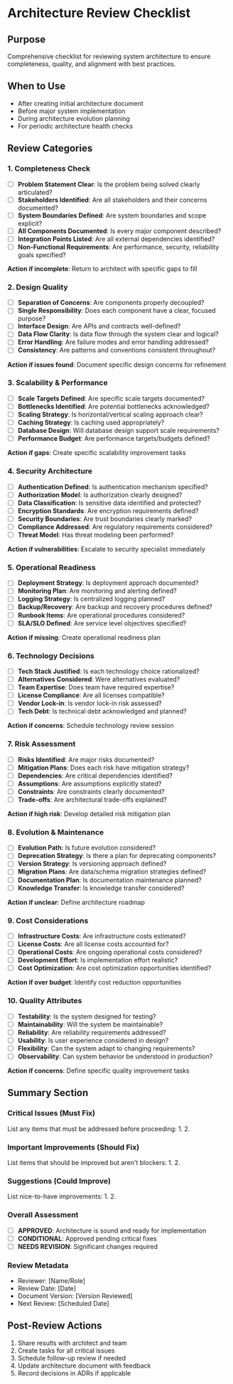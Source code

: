 # Architecture Review Checklist

## Purpose

Comprehensive checklist for reviewing system architecture to ensure completeness, quality, and alignment with best practices.

## When to Use

- After creating initial architecture document
- Before major system implementation
- During architecture evolution planning
- For periodic architecture health checks

## Review Categories

### 1. Completeness Check

- [ ] **Problem Statement Clear**: Is the problem being solved clearly articulated?
- [ ] **Stakeholders Identified**: Are all stakeholders and their concerns documented?
- [ ] **System Boundaries Defined**: Are system boundaries and scope explicit?
- [ ] **All Components Documented**: Is every major component described?
- [ ] **Integration Points Listed**: Are all external dependencies identified?
- [ ] **Non-Functional Requirements**: Are performance, security, reliability goals specified?

**Action if incomplete**: Return to architect with specific gaps to fill

### 2. Design Quality

- [ ] **Separation of Concerns**: Are components properly decoupled?
- [ ] **Single Responsibility**: Does each component have a clear, focused purpose?
- [ ] **Interface Design**: Are APIs and contracts well-defined?
- [ ] **Data Flow Clarity**: Is data flow through the system clear and logical?
- [ ] **Error Handling**: Are failure modes and error handling addressed?
- [ ] **Consistency**: Are patterns and conventions consistent throughout?

**Action if issues found**: Document specific design concerns for refinement

### 3. Scalability & Performance

- [ ] **Scale Targets Defined**: Are specific scale targets documented?
- [ ] **Bottlenecks Identified**: Are potential bottlenecks acknowledged?
- [ ] **Scaling Strategy**: Is horizontal/vertical scaling approach clear?
- [ ] **Caching Strategy**: Is caching used appropriately?
- [ ] **Database Design**: Will database design support scale requirements?
- [ ] **Performance Budget**: Are performance targets/budgets defined?

**Action if gaps**: Create specific scalability improvement tasks

### 4. Security Architecture

- [ ] **Authentication Defined**: Is authentication mechanism specified?
- [ ] **Authorization Model**: Is authorization clearly designed?
- [ ] **Data Classification**: Is sensitive data identified and protected?
- [ ] **Encryption Standards**: Are encryption requirements defined?
- [ ] **Security Boundaries**: Are trust boundaries clearly marked?
- [ ] **Compliance Addressed**: Are regulatory requirements considered?
- [ ] **Threat Model**: Has threat modeling been performed?

**Action if vulnerabilities**: Escalate to security specialist immediately

### 5. Operational Readiness

- [ ] **Deployment Strategy**: Is deployment approach documented?
- [ ] **Monitoring Plan**: Are monitoring and alerting defined?
- [ ] **Logging Strategy**: Is centralized logging planned?
- [ ] **Backup/Recovery**: Are backup and recovery procedures defined?
- [ ] **Runbook Items**: Are operational procedures considered?
- [ ] **SLA/SLO Defined**: Are service level objectives specified?

**Action if missing**: Create operational readiness plan

### 6. Technology Decisions

- [ ] **Tech Stack Justified**: Is each technology choice rationalized?
- [ ] **Alternatives Considered**: Were alternatives evaluated?
- [ ] **Team Expertise**: Does team have required expertise?
- [ ] **License Compliance**: Are all licenses compatible?
- [ ] **Vendor Lock-in**: Is vendor lock-in risk assessed?
- [ ] **Tech Debt**: Is technical debt acknowledged and planned?

**Action if concerns**: Schedule technology review session

### 7. Risk Assessment

- [ ] **Risks Identified**: Are major risks documented?
- [ ] **Mitigation Plans**: Does each risk have mitigation strategy?
- [ ] **Dependencies**: Are critical dependencies identified?
- [ ] **Assumptions**: Are assumptions explicitly stated?
- [ ] **Constraints**: Are constraints clearly documented?
- [ ] **Trade-offs**: Are architectural trade-offs explained?

**Action if high risk**: Develop detailed risk mitigation plan

### 8. Evolution & Maintenance

- [ ] **Evolution Path**: Is future evolution considered?
- [ ] **Deprecation Strategy**: Is there a plan for deprecating components?
- [ ] **Version Strategy**: Is versioning approach defined?
- [ ] **Migration Plans**: Are data/schema migration strategies defined?
- [ ] **Documentation Plan**: Is documentation maintenance planned?
- [ ] **Knowledge Transfer**: Is knowledge transfer considered?

**Action if unclear**: Define architecture roadmap

### 9. Cost Considerations

- [ ] **Infrastructure Costs**: Are infrastructure costs estimated?
- [ ] **License Costs**: Are all license costs accounted for?
- [ ] **Operational Costs**: Are ongoing operational costs considered?
- [ ] **Development Effort**: Is implementation effort realistic?
- [ ] **Cost Optimization**: Are cost optimization opportunities identified?

**Action if over budget**: Identify cost reduction opportunities

### 10. Quality Attributes

- [ ] **Testability**: Is the system designed for testing?
- [ ] **Maintainability**: Will the system be maintainable?
- [ ] **Reliability**: Are reliability requirements addressed?
- [ ] **Usability**: Is user experience considered in design?
- [ ] **Flexibility**: Can the system adapt to changing requirements?
- [ ] **Observability**: Can system behavior be understood in production?

**Action if concerns**: Define specific quality improvement tasks

## Summary Section

### Critical Issues (Must Fix)
List any items that must be addressed before proceeding:
1. 
2. 

### Important Improvements (Should Fix)
List items that should be improved but aren't blockers:
1. 
2. 

### Suggestions (Could Improve)
List nice-to-have improvements:
1. 
2. 

### Overall Assessment
- [ ] **APPROVED**: Architecture is sound and ready for implementation
- [ ] **CONDITIONAL**: Approved pending critical fixes
- [ ] **NEEDS REVISION**: Significant changes required

### Review Metadata
- Reviewer: [Name/Role]
- Review Date: [Date]
- Document Version: [Version Reviewed]
- Next Review: [Scheduled Date]

## Post-Review Actions

1. Share results with architect and team
2. Create tasks for all critical issues
3. Schedule follow-up review if needed
4. Update architecture document with feedback
5. Record decisions in ADRs if applicable